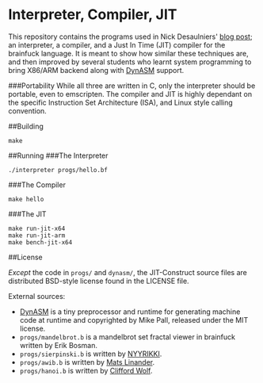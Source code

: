 # Interpreter, Compiler, JIT
This repository contains the programs used in Nick Desaulniers' [blog post](https://nickdesaulniers.github.io/blog/2015/05/25/interpreter-compiler-jit/); an interpreter, a compiler, and a Just In Time (JIT) compiler for the brainfuck language.  It is meant to show how similar these techniques are, and then improved by several students who learnt system programming to bring X86/ARM backend along with [DynASM](http://luajit.org/dynasm.html) support.

###Portability
While all three are written in C, only the interpreter should be portable, even to emscripten.  The compiler and JIT is highly dependant on the specific Instruction Set Architecture (ISA), and Linux style calling convention.

##Building
```
make
```

##Running
###The Interpreter
```
./interpreter progs/hello.bf
```

###The Compiler
```
make hello
```

###The JIT
```
make run-jit-x64
make run-jit-arm
make bench-jit-x64
```

##License

_Except_ the code in `progs/` and `dynasm/`, the JIT-Construct source files are distributed
BSD-style license found in the LICENSE file.

External sources:
* [DynASM](http://luajit.org/dynasm.html) is a tiny preprocessor and runtime for generating machine code at runtime and copyrighted by Mike Pall, released under the MIT license.
* `progs/mandelbrot.b` is a mandelbrot set fractal viewer in brainfuck written by Erik Bosman.
* `progs/sierpinski.b` is written by [NYYRIKKI](http://www.iwriteiam.nl/Ha_vs_bf_inter.html).
* `progs/awib.b` is written by [Mats Linander](https://github.com/matslina/awib).
* `progs/hanoi.b` is written by [Clifford Wolf](http://www.clifford.at/bfcpu/hanoi.html).
